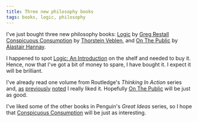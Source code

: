 ```yaml
---
title: Three new philosophy books
tags: books, logic, philosophy
---
```


I've just bought three new philosophy books: [Logic][1] by [Greg Restall][1-1]
[Conspicuous Consumption][2] by [Thorstein Veblen][2-0], and [On The Public][3]
by [Alastair Hannay][3-0].

I happened to spot [Logic: An Introduction][1] on the shelf and needed to buy
it. Hence, now that I've got a bit of money to spare, I have bought it. I
expect it will be brilliant.

I've already read one volume from Routledge's *Thinking In Action* series and,
[as][2-1] [previously][2-2] [noted][2-3] I really liked it. Hopefully [On The
Public][2] will be just as good.

I've liked some of the other books in Penguin's *Great Ideas* series, so I hope
that [Conspicuous Consumption][3] will be just as interesting.

[1]: http://www.amazon.com/dp/0415400686/
[1-1]: http://www.consequently.org/
[2]: http://www.amazon.com/dp/0415327938/
[2-0]: http://en.wikipedia.org/wiki/Thorstein_Veblen
[2-1]: /2006/on-just-education/
[2-2]: /2006/more-on-on-education/
[2-3]: /2006/final-post-on-on-education/
[3]: http://www.amazon.com/dp/0143037595/
[3-0]: http://en.wikipedia.org/wiki/Alastair_Hannay
